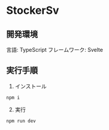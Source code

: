 # StockerSv

## 開発環境

言語: TypeScript
フレームワーク: Svelte

## 実行手順

1. インストール

```shell
npm i
```

2. 実行

```shell
npm run dev
```
